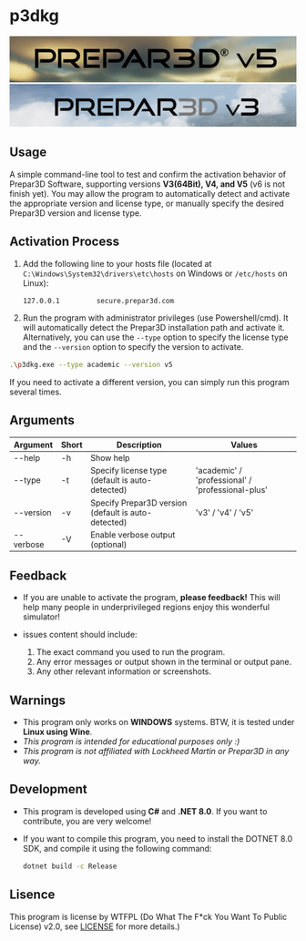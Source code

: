 # p3dkg


![Background Image](resources/bgpic.png)
![Background Image2](resources/askjfhskd.png)
## Usage
A simple command-line tool to test and confirm the activation behavior of Prepar3D Software, supporting versions **V3(64Bit), V4, and V5** (v6 is not finish yet). You may allow the program to automatically detect and activate the appropriate version and license type, or manually specify the desired Prepar3D version and license type.

## Activation Process
1. Add the following line to your hosts file (located at `C:\Windows\System32\drivers\etc\hosts` on Windows or `/etc/hosts` on Linux):
   ```text
   127.0.0.1         secure.prepar3d.com
   ```

2. Run the program with administrator privileges (use Powershell/cmd). It will automatically detect the Prepar3D installation path and activate it. Alternatively, you can use the `--type` option to specify the license type and the `--version` option to specify the version to activate.
```bash
.\p3dkg.exe --type academic --version v5
```
If you need to activate a different version, you can simply run this program several times.

## Arguments
| Argument         | Short | Description                                                                                  | Values                                             |
|------------------|-------|----------------------------------------------------------------------------------------------|----------------------------------------------------|
| --help           | -h    | Show help                                                                                   |                                                    |
| --type           | -t    | Specify license type (default is auto-detected)                                             | 'academic' / 'professional' / 'professional-plus'  |
| --version        | -v    | Specify Prepar3D version (default is auto-detected)                                         | 'v3' / 'v4' / 'v5'                                 |
| --verbose        | -V    | Enable verbose output (optional)                                                            |                                                    |

## Feedback
- If you are unable to activate the program, **please feedback!** This will help many people in underprivileged regions enjoy this wonderful simulator!
- issues content should include:

	1. The exact command you used to run the program.
	2. Any error messages or output shown in the terminal or output pane.
	3. Any other relevant information or screenshots.

## Warnings
- This program only works on **WINDOWS** systems. BTW, it is tested under **Linux using Wine**.
- *This program is intended for educational purposes only :)*
- *This program is not affiliated with Lockheed Martin or Prepar3D in any way.*

## Development
- This program is developed using **C#** and **.NET 8.0**. If you want to contribute, you are very welcome!

- If you want to compile this program, you need to install the DOTNET 8.0 SDK, and compile it using the following command:
	```bash
	dotnet build -c Release
	```

## Lisence
This program is license by WTFPL (Do What The F*ck You Want To Public License) v2.0, see [LICENSE](LICENSE) for more details.)